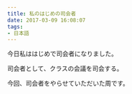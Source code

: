 ```yaml
---
title: 私のはじめの司会者
date: 2017-03-09 16:08:07
tags:
- 日本語
---
```


今日私ははじめで司会者になりました。

司会者として、クラスの会議を司会する。

今回、司会者をやらせていただいた周です。


